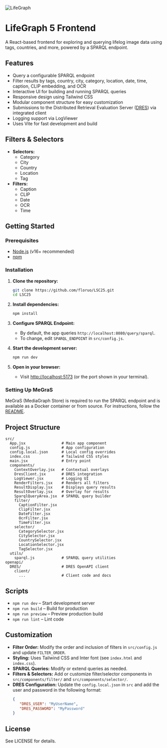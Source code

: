 ![LifeGraph](https://github.com/user-attachments/assets/31c54ac4-0660-488a-900f-13ce18207680)

# LifeGraph 5 Frontend

A React-based frontend for exploring and querying lifelog image data using tags, countries, and more, powered by a SPARQL endpoint.


## Features

- Query a configurable SPARQL endpoint
- Filter results by tags, country, city, category, location, date, time, caption, CLIP embedding, and OCR
- Interactive UI for building and running SPARQL queries
- Responsive design using Tailwind CSS
- Modular component structure for easy customization
- Submissions to the Distributed Retrieval Evaluation Server ([DRES](https://github.com/dres-dev/DRES)) via integrated client
- Logging support via LogViewer
- Uses Vite for fast development and build


## Filters & Selectors

- **Selectors:**
   - Category
   - City
   - Country
   - Location
   - Tag
- **Filters:**
  - Caption
  - CLIP
  - Date
  - OCR
  - Time


## Getting Started

### Prerequisites

- [Node.js](https://nodejs.org/) (v16+ recommended)
- [npm](https://www.npmjs.com/)

### Installation

1. **Clone the repository:**
   ```bash
   git clone https://github.com/floruo/LSC25.git
   cd LSC25
   ```

2. **Install dependencies:**
   ```bash
   npm install
   ```

3. **Configure SPARQL Endpoint:**
   - By default, the app queries `http://localhost:8080/query/sparql`.
   - To change, edit `SPARQL_ENDPOINT` in `src/config.js`.

4. **Start the development server:**
   ```bash
   npm run dev
   ```

5. **Open in your browser:**
   - Visit [http://localhost:5173](http://localhost:5173) (or the port shown in your terminal).

### Setting Up MeGraS

MeGraS (MediaGraph Store) is required to run the SPARQL endpoint and is available as a Docker container or from source. For instructions, follow the [README](http://megras.org).


## Project Structure

```
src/
  App.jsx                # Main app component
  config.js              # App configuration
  config.local.json      # Local config overrides
  index.css              # Tailwind CSS styles
  main.jsx               # Entry point
  components/
    ContextOverlay.jsx   # Contextual overlays
    DresClient.jsx       # DRES integration
    LogViewer.jsx        # Logging UI
    RenderFilters.jsx    # Renders all filters
    ResultDisplay.jsx    # Displays query results
    ResultOverlay.jsx    # Overlay for results
    SparqlQueryArea.jsx  # SPARQL query builder
    filter/
      CaptionFilter.jsx
      ClipFilter.jsx
      DateFilter.jsx
      OcrFilter.jsx
      TimeFilter.jsx
    selector/
      CategorySelector.jsx
      CitySelector.jsx
      CountrySelector.jsx
      LocationSelector.jsx
      TagSelector.jsx
  utils/
    sparql.js            # SPARQL query utilities
openapi/
  DRES/                  # DRES OpenAPI client
    client/
      ...                # Client code and docs
```

## Scripts

- `npm run dev` – Start development server
- `npm run build` – Build for production
- `npm run preview` – Preview production build
- `npm run lint` – Lint code


## Customization

- **Filter Order:** Modify the order and inclusion of filters in `src/config.js` and update `FILTER_ORDER`.
- **Styling:** Uses Tailwind CSS and Inter font (see `index.html` and `index.css`).
- **SPARQL Queries:** Modify or extend queries as needed.
- **Filters & Selectors:** Add or customize filter/selector components in `src/components/filter/` and `src/components/selector/`.
- **DRES Configuration:** Update the `config.local.json` in `src` and add the user and password in the following format:
   ```json
   {
      "DRES_USER": "MyUserName",
      "DRES_PASSWORD": "MyPassword"
   }
   ```

## License

See LICENSE for details.

